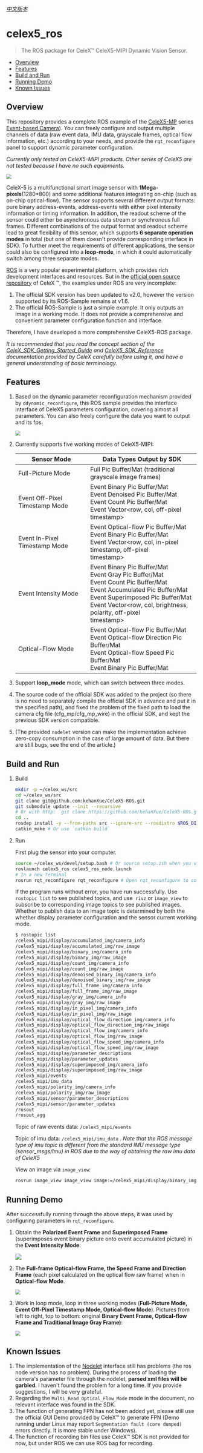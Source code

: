 *[中文版本](README_zh.md)*

# celex5_ros

> The ROS package for CeleX™ CeleX5-MIPI Dynamic Vision Sensor.

- [Overview](#overview)
- [Features](#features)
- [Build and Run](#build-and-run)
- [Running Demo](#running-demo)
- [Known Issues](#known-issues)

## Overview

This repository provides a complete ROS example of the [CeleX5-MP](http://www.celepixel.com/#/Samples) series [Event-based Camera](https://en.wikipedia.org/wiki/Event_camera)). You can freely configure and output multiple channels of data (raw event data, IMU data, grayscale frames, optical flow information, etc.) according to your needs, and provide the `rqt_reconfigure` panel to support dynamic parameter configuration.

*Currently only tested on CeleX5-MIPI products. Other series of CeleX5 are not tested because I have no such equipments.*

<img src="assets/Screenshot from 2020-01-22 21-16-52.png" style="zoom:80%;" />

CeleX-5 is a multifunctional smart image sensor with **1Mega-pixels**(1280*800) and some additional features integrating on-chip (such as on-chip optical-flow). The sensor supports several different output formats: pure binary address-events, address-events with either pixel intensity information or timing information. In addition, the readout scheme of the sensor could either be asynchronous data stream or synchronous full frames. Different combinations of the output format and readout scheme lead to great flexibility of this sensor, which supports **6 separate operation modes** in total (but one of them doesn't provide corresponding interface in SDK). To further meet the requirements of different applications, the sensor could also be configured into a **loop-mode**, in which it could automatically switch among three separate modes.

[ROS](https://www.ros.org/) is a very popular experimental platform, which provides rich development interfaces and resources. But in the [official open source repository](https://github.com/CelePixel/CeleX5-MIPI) of CeleX ™, the examples under ROS are very incomplete:

1. The official SDK version has been updated to v2.0, however the version supported by its ROS-Sample remains at v1.6.
2. The official ROS-Sample is just a simple example. It only outputs an image in a working mode. It does not provide a comprehensive and convenient parameter configuration function and interface.

Therefore, I have developed a more comprehensive CeleX5-ROS package.

*It is recommended that you read the concept section of the [CeleX_SDK_Getting_Started_Guide](https://github.com/CelePixel/CeleX5-MIPI/blob/master/Documentation/CeleX_SDK_Getting_Started_Guide_EN.pdf) and [CeleX5_SDK_Reference](https://github.com/CelePixel/CeleX5-MIPI/blob/master/Documentation/CeleX5_SDK_Reference_EN.pdf) documentation provided by CeleX carefully before using it, and have a general understanding of basic terminology.*

## Features

1. Based on the dynamic parameter reconfiguration mechanism provided by `ddynamic_reconfigure`, this ROS sample provides the interface interface of CeleX5 parameters configuration, covering almost all parameters. You can also freely configure the data you want to output and its fps.

   <img src="assets/Screenshot from 2020-01-22 21-22-20.png" style="zoom:80%;" />

2. Currently supports five working modes of CeleX5-MIPI:

   | Sensor Mode                    | Data Types Output by SDK                                     |
   | ------------------------------ | ------------------------------------------------------------ |
   | Full-Picture Mode              | Full Pic Buffer/Mat (traditional grayscale image frames)     |
   | Event Off-Pixel Timestamp Mode | Event Binary Pic Buffer/Mat<br/>Event Denoised Pic Buffer/Mat<br/>Event Count Pic Buffer/Mat<br/>Event Vector<row, col, off-pixel timestamp> |
   | Event In-Pixel Timestamp Mode  | Event Optical-flow Pic Buffer/Mat<br/>Event Binary Pic Buffer/Mat<br/>Event Vector<row, col, in-pixel timestamp, off-pixel<br/>timestamp> |
   | Event Intensity Mode           | Event Binary Pic Buffer/Mat<br/>Event Gray Pic Buffer/Mat<br/>Event Count Pic Buffer/Mat<br/>Event Accumulated Pic Buffer/Mat<br/>Event Superimposed Pic Buffer/Mat<br/>Event Vector<row, col, brightness, polarity, off-pixel<br/>timestamp> |
   | Optical-Flow Mode              | Event Optical-flow Pic Buffer/Mat<br/>Event Optical-flow Direction Pic Buffer/Mat<br/>Event Optical-flow Speed Pic Buffer/Mat<br/>Event Binary Pic Buffer/Mat |

3. Support **loop_mode** mode, which can switch between three modes.

4. The source code of the official SDK was added to the project (so there is no need to separately compile the official SDK in advance and put it in the specified path), and fixed the problem of the fixed path to load the camera cfg file (cfg_mp/cfg_mp_wire) in the official SDK, and kept the previous SDK version compatible.

5. (The provided `nodelet` version can make the implementation achieve zero-copy consumption in the case of large amount of data. But there are still bugs, see the end of the article.)

## Build and Run

1. Build

   ```bash
   mkdir -p ~/celex_ws/src
   cd ~/celex_ws/src
   git clone git@github.com:kehanXue/CeleX5-ROS.git
   git submodule update --init --recursive
   # Or with http: `git clone https://github.com/kehanXue/CeleX5-ROS.git`
   cd ..
   rosdep install -y --from-paths src --ignore-src --rosdistro $ROS_DISTRO
   catkin_make # Or use `catkin build`
   ```

2. Run

   First plug the sensor into your computer.
   
   ```bash
   source ~/celex_ws/devel/setup.bash # Or source setup.zsh when you use zsh
   roslaunch celex5_ros celex5_ros_node.launch
   # In a new Terminal
   rosrun rqt_reconfigure rqt_reconfigure # Open rqt_reconfigure to config
   ```
   
   If the program runs without error, you have run successfully. Use `rostopic list` to see published topics, and use` rivz` or `image_view` to subscribe to corresponding image topics to see published images. Whether to publish data to an image topic is determined by both the whether display parameter configuration and the sensor current working mode.
   
   ```bash
   $ rostopic list
   /celex5_mipi/display/accumulated_img/camera_info
   /celex5_mipi/display/accumulated_img/raw_image
   /celex5_mipi/display/binary_img/camera_info
   /celex5_mipi/display/binary_img/raw_image
   /celex5_mipi/display/count_img/camera_info
   /celex5_mipi/display/count_img/raw_image
   /celex5_mipi/display/denoised_binary_img/camera_info
   /celex5_mipi/display/denoised_binary_img/raw_image
   /celex5_mipi/display/full_frame_img/camera_info
   /celex5_mipi/display/full_frame_img/raw_image
   /celex5_mipi/display/gray_img/camera_info
   /celex5_mipi/display/gray_img/raw_image
   /celex5_mipi/display/in_pixel_img/camera_info
   /celex5_mipi/display/in_pixel_img/raw_image
   /celex5_mipi/display/optical_flow_direction_img/camera_info
   /celex5_mipi/display/optical_flow_direction_img/raw_image
   /celex5_mipi/display/optical_flow_img/camera_info
   /celex5_mipi/display/optical_flow_img/raw_image
   /celex5_mipi/display/optical_flow_speed_img/camera_info
   /celex5_mipi/display/optical_flow_speed_img/raw_image
   /celex5_mipi/display/parameter_descriptions
   /celex5_mipi/display/parameter_updates
   /celex5_mipi/display/superimposed_img/camera_info
   /celex5_mipi/display/superimposed_img/raw_image
   /celex5_mipi/events
   /celex5_mipi/imu_data
   /celex5_mipi/polarity_img/camera_info
   /celex5_mipi/polarity_img/raw_image
   /celex5_mipi/sensor/parameter_descriptions
   /celex5_mipi/sensor/parameter_updates
   /rosout
   /rosout_agg
   ```
   
   Topic of raw events data: `/celex5_mipi/events`
   
   Topic of imu data: `/celex5_mipi/imu_data` . *Note that the ROS message type of imu topic is different from the standard IMU message type (sensor_msgs/Imu) in ROS due to the way of obtaining the raw imu data of CeleX5*
   
   View an image via `image_view`:
   
   ```bash
   rosrun image_view image_view image:=/celex5_mipi/display/binary_img/raw_image
   ```

## Running Demo

After successfully running through the above steps, it was used by configuring parameters in `rqt_reconfigure`.

1. Obtain the **Polarized Event Frame** and **Superimposed Frame** (superimposes event binary picture onto event accumulated picture) in the **Event Intensity Mode**: 

   <img src="assets/Screenshot from 2020-01-31 23-57-10.png" style="zoom:100%;" />
   
2. The **Full-frame Optical-flow Frame,  the Speed Frame and Direction Frame** (each pixel calculated on the optical flow raw frame) when in **Optical-flow Mode**.

   <img src="assets/Screenshot from 2020-01-22 21-20-36.png" style="zoom:80%;" />

3. Work in loop mode, loop in three working modes (**Full-Picture Mode, Event Off-Pixel Timestamp Mode, Optical-flow Mode**). Pictures from left to right, top to bottom: original **Binary Event Frame, Optical-flow Frame and Traditional Image Gray Frame)**:

   <img src="assets/Screenshot from 2020-01-22 21-16-52.png" style="zoom:80%;" />

## Known Issues

1. The implementation of the [Nodelet](http://wiki.ros.org/nodelet) interface still has problems (the ros node version has no problem). During the process of loading the camera's parameter file through the nodelet, **parsed xml files will be garbled**. I haven't found the problem for a long time. If you provide suggestions, I will be very grateful.
2. Regarding the `Multi_Read_Optical_Flow_Mode` mode in the document, no relevant interface was found in the SDK. 
3. The function of generating FPN has not been added yet, please still use the official GUI Demo provided by CeleX™ to generate FPN (Demo running under Linux may report `Segmentation fault (core dumped)` errors directly. It is more stable under Windows).
4. The function of recording bin files use CeleX™ SDK is not provided for now, but under ROS we can use ROS bag for recording.